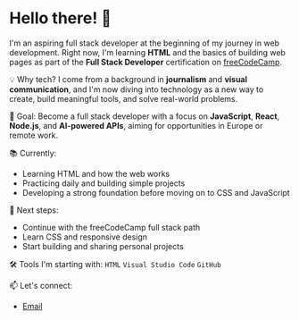 # Hello there! 👋

I'm an aspiring full stack developer at the beginning of my journey in web development. Right now, I'm learning **HTML** and the basics of building web pages as part of the **Full Stack Developer** certification on [freeCodeCamp](https://www.freecodecamp.org/).

💡 Why tech?
I come from a background in **journalism** and **visual communication**, and I'm now diving into technology as a new way to create, build meaningful tools, and solve real-world problems.

🎯 Goal: Become a full stack developer with a focus on **JavaScript**, **React**, **Node.js**, and **AI-powered APIs**, aiming for opportunities in Europe or remote work.

📚 Currently:
- Learning HTML and how the web works
- Practicing daily and building simple projects
- Developing a strong foundation before moving on to CSS and JavaScript

🌱 Next steps:
- Continue with the freeCodeCamp full stack path
- Learn CSS and responsive design
- Start building and sharing personal projects

🛠️ Tools I'm starting with:
`HTML` `Visual Studio Code` `GitHub`

📫 Let's connect:
- [Email](mailto:rzespinola@gmail.com)


